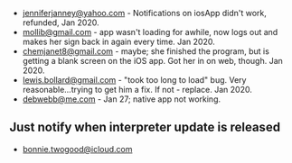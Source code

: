 * jenniferjanney@yahoo.com - Notifications on iosApp didn't work, refunded, Jan 2020.
* mollib@gmail.com - app wasn't loading for awhile, now logs out and makes her sign back in again every time. Jan 2020. 
* chemjanet8@gmail.com - maybe; she finished the program, but is getting a blank screen on the iOS app. Got her in on web, though.  Jan 2020.
* lewis.bollard@gmail.com - "took too long to load" bug. Very reasonable...trying to get him a fix. If not - replace. Jan 2020. 
* debwebb@me.com - Jan 27; native app not working.

## Just notify when interpreter update is released

* bonnie.twogood@icloud.com